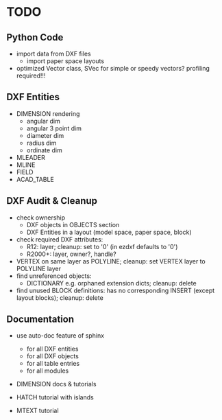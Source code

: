 TODO
====

Python Code
-----------

- import data from DXF files
    - import paper space layouts
- optimized Vector class, SVec for simple or speedy vectors? profiling required!!!

DXF Entities
------------

- DIMENSION rendering
    - angular dim
    - angular 3 point dim
    - diameter dim
    - radius dim
    - ordinate dim
- MLEADER
- MLINE
- FIELD
- ACAD_TABLE

DXF Audit & Cleanup
-------------------

- check ownership
    - DXF objects in OBJECTS section
    - DXF Entities in a layout (model space, paper space, block)
- check required DXF attributes:
    - R12: layer; cleanup: set to '0' (in ezdxf defaults to '0')
    - R2000+: layer, owner?, handle?
- VERTEX on same layer as POLYLINE; cleanup: set VERTEX layer to POLYLINE layer
- find unreferenced objects:
    - DICTIONARY e.g. orphaned extension dicts; cleanup: delete
- find unused BLOCK definitions: has no corresponding INSERT (except layout blocks); cleanup: delete

Documentation
-------------

- use auto-doc feature of sphinx
  - for all DXF entities
  - for all DXF objects
  - for all table entries
  - for all modules

- DIMENSION docs & tutorials
- HATCH tutorial with islands
- MTEXT tutorial
